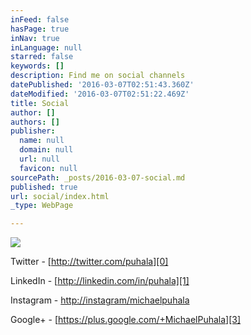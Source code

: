 ```yaml
---
inFeed: false
hasPage: true
inNav: true
inLanguage: null
starred: false
keywords: []
description: Find me on social channels
datePublished: '2016-03-07T02:51:43.360Z'
dateModified: '2016-03-07T02:51:22.469Z'
title: Social
author: []
authors: []
publisher:
  name: null
  domain: null
  url: null
  favicon: null
sourcePath: _posts/2016-03-07-social.md
published: true
url: social/index.html
_type: WebPage

---
```

![](https://the-grid-user-content.s3-us-west-2.amazonaws.com/0f075cd3-d7d0-4513-a078-3fab401989ad.jpg)

Twitter - [http://twitter.com/puhala][0]

LinkedIn - [http://linkedin.com/in/puhala][1]

Instagram - [http://instagram/michaelpuhala][2]

Google+ - [https://plus.google.com/+MichaelPuhala][3]

[0]: http://twitter.com/puhala
[1]: http://linkedin.com/in/puhala
[2]: http://instagram/michaelpuhala
[3]: https://plus.google.com/+MichaelPuhala